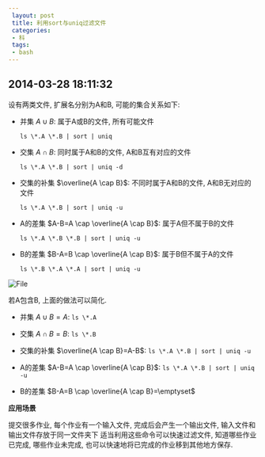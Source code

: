 ```yaml
---
 layout: post
 title: 利用sort与uniq过滤文件
 categories: 
 - 科
 tags:
 - bash
---
```


## 2014-03-28 18:11:32

设有两类文件, 扩展名分别为A和B, 可能的集合关系如下:

- 并集 $A \cup B$: 属于A或B的文件, 所有可能文件

	`ls \*.A \*.B | sort | uniq`

- 交集 $A\cap B$: 同时属于A和B的文件, A和B互有对应的文件

	`ls \*.A \*.B | sort | uniq -d`

- 交集的补集 $\overline{A \cap B}$: 不同时属于A和B的文件, A和B无对应的文件

	`ls \*.A \*.B | sort | uniq -u`

- A的差集 $A-B=A \cap \overline{A \cap B}$: 属于A但不属于B的文件

	`ls \*.A \*.B \*.B | sort | uniq -u`

- B的差集 $B-A=B \cap \overline{A \cap B}$: 属于B但不属于A的文件

	`ls \*.B \*.A \*.A | sort | uniq -u`

![File](https://jerkwin.github.io/pic/2014-03-28-FileSet.png)

若A包含B, 上面的做法可以简化.

- 并集 $A \cup B=A$: `ls \*.A`

- 交集 $A\cap B=B$:  `ls \*.B`

- 交集的补集 $\overline{A \cap B}=A-B$: `ls \*.A \*.B | sort | uniq -u`

- A的差集 $A-B=A \cap \overline{A \cap B}$: `ls \*.A \*.B | sort | uniq -u`

- B的差集 $B-A=B \cap \overline{A \cap B}=\emptyset$

**应用场景**

提交很多作业, 每个作业有一个输入文件, 完成后会产生一个输出文件, 输入文件和输出文件存放于同一文件夹下
适当利用这些命令可以快速过滤文件, 知道哪些作业已完成, 哪些作业未完成, 也可以快速地将已完成的作业移到其他地方保存.
